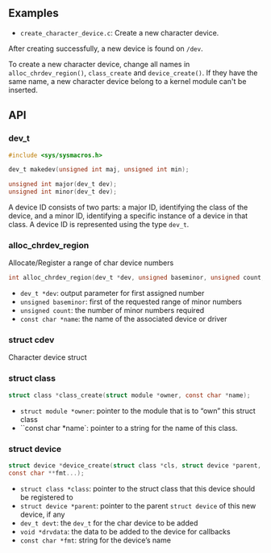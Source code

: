 ## Examples

* ``create_character_device.c``: Create a new character device.

After creating successfully, a new device is found on ``/dev``.

To create a new character device, change all names in ``alloc_chrdev_region()``, ``class_create`` and ``device_create()``. If they have the same name, a new character device belong to a kernel module can't be inserted.

## API

### dev_t

```c
#include <sys/sysmacros.h>

dev_t makedev(unsigned int maj, unsigned int min);

unsigned int major(dev_t dev);
unsigned int minor(dev_t dev);
```

A device ID consists of two parts: a major ID, identifying the class of the device, and a minor ID, identifying a specific instance of a device in that class. A device ID is represented using the type ``dev_t``.

### alloc_chrdev_region

Allocate/Register a range of char device numbers

```c
int alloc_chrdev_region(dev_t *dev, unsigned baseminor, unsigned count, const char *name);
```

* ``dev_t *dev``: output parameter for first assigned number
* ``unsigned baseminor``: first of the requested range of minor numbers
* ``unsigned count``: the number of minor numbers required
* ``const char *name``: the name of the associated device or driver

### struct cdev

Character device struct

### struct class

```c
struct class *class_create(struct module *owner, const char *name);
```

* ``struct module *owner``: pointer to the module that is to “own” this struct class
* ``const char *name`: pointer to a string for the name of this class.

### struct device

```c
struct device *device_create(struct class *cls, struct device *parent, dev_t devt,
const char **fmt...);
```

* ``struct class *class``: pointer to the struct class that this device should be registered to
* ``struct device *parent``: pointer to the parent ``struct device`` of this new device, if any
* ``dev_t devt``: the ``dev_t`` for the char device to be added
* ``void *drvdata``: the data to be added to the device for callbacks
* ``const char *fmt``: string for the device’s name